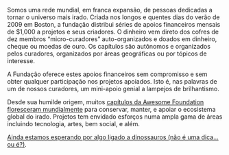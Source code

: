 Somos uma rede mundial, em franca expansão, de pessoas dedicadas a tornar o universo mais irado. Criada nos longos e quentes dias do verão de 2009 em Boston, a fundação distribui séries de apoios financeiros mensais de $1,000 a projetos e seus criadores. O dinheiro vem direto dos cofres de dez membros “micro-curadores” auto-organizados e doados em dinheiro, cheque ou moedas de ouro. Os capítulos são autônomos e organizados pelos curadores, organizados por áreas geográficas ou por tópicos de interesse.

A Fundação oferece estes apoios financeiros sem compromisso e sem obter qualquer participação nos projetos apoiados. Isto é, nas palavras de um de nossos curadores, um mini-apoio genial a lampejos de brilhantismo.

Desde sua humilde origem, muitos <a href="http://awesomefoundation.org/chapters/">capítulos da Awesome Foundation floresceram mundialmente</a> para conservar, manter, e apoiar o ecosistema global do irado. Projetos tem envidado esforços numa ampla gama de áreas incluindo tecnologia, artes, bem social, e além.

<a href="http://www.youtube.com/watch?v=PPoYzyOn44M">Ainda estamos esperando por algo ligado a dinossauros (não é uma dica... ou é?)</a>.
